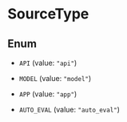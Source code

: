 

# SourceType

## Enum


* `API` (value: `"api"`)

* `MODEL` (value: `"model"`)

* `APP` (value: `"app"`)

* `AUTO_EVAL` (value: `"auto_eval"`)



